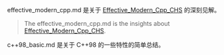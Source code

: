 effective_modern_cpp.md 是关于 [Effective_Modern_Cpp_CHS](https://github.com/VincentLiLab/Effective_Modern_Cpp_CHS.git) 的深刻见解。
> The effective_modern_cpp.md is the insights about [Effective_Modern_Cpp_CHS](https://github.com/VincentLiLab/Effective_Modern_Cpp_CHS.git).

c++98_basic.md 是关于 C++98 的一些特性的简单总结。
